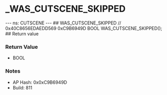 # _WAS_CUTSCENE_SKIPPED

--- ns: CUTSCENE --- ## WAS_CUTSCENE_SKIPPED  // 0x40C8656EDAEDD569 0xC9B6949D BOOL WAS_CUTSCENE_SKIPPED();   ## Return value

### Return Value
* BOOL

### Notes
* AP Hash: 0x0xC9B6949D
* Build: 811

